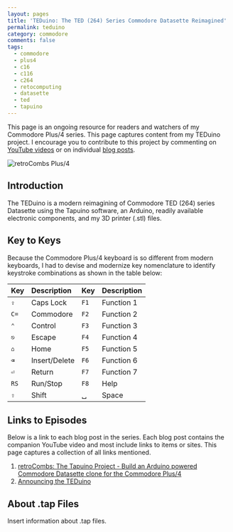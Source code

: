 ```yaml
---
layout: pages
title: 'TEDuino: The TED (264) Series Commodore Datasette Reimagined'
permalink: teduino
category: commodore
comments: false
tags:
  - commodore
  - plus4
  - c16
  - c116
  - c264
  - retocomputing
  - datasette
  - ted
  - tapuino
---
```


This page is an ongoing resource for readers and watchers of my Commodore Plus/4 series. This page captures content from my TEDuino project. I encourage you to contribute to this project by commenting on [YouTube videos](https://www.youtube.com/stevencombs) or on individual [blog posts](https://www.stevencombs.com/retro).

![retroCombs Plus/4](/plus4/images/retrocombs-plus4.png)

## Introduction

The TEDuino is a modern reimagining of Commodore TED (264) series Datasette using the Tapuino software, an Arduino, readily available electronic components, and my 3D printer (.stl) files.

## Key to Keys

Because the Commodore Plus/4 keyboard is so different from modern keyboards, I had to devise and modernize key nomenclature to identify keystroke combinations as shown in the table below:

Key  | Description   | Key  | Description
:----|:--------------|:-----|:-----------
`⇪`  | Caps Lock     | `F1` | Function 1
`C=` | Commodore     | `F2` | Function 2
`⌃`  | Control       | `F3` | Function 3
`⎋`  | Escape        | `F4` | Function 4
`⌂`  | Home          | `F5` | Function 5
`⌫`  | Insert/Delete | `F6` | Function 6
`⏎`  | Return        | `F7` | Function 7
`RS` | Run/Stop      | `F8` | Help
`⇧`  | Shift         |   ␣   | Space

## Links to Episodes

Below is a link to each blog post in the series. Each blog post contains the companion YouTube video and most include links to items or sites. This page captures a collection of all links mentioned.

1. [retroCombs: The Tapuino Project - Build an Arduino powered Commodore Datasette clone for the Commodore Plus/4](https://www.stevencombs.com/tapuino-1)
2. [Announcing the TEDuino](/teduino-1)

## About .tap Files

Insert information about .tap files.
<!--stackedit_data:
eyJoaXN0b3J5IjpbLTExNDQxODQ5MDUsMTI0NjcwNzA3NV19
-->
